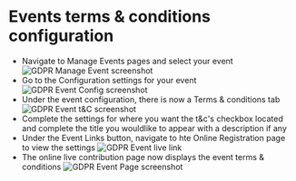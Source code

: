 # Events terms & conditions configuration

- Navigate to Manage Events pages and select your event
![GDPR Manage Event screenshot](images/manageevents.png)
- Go to the Configuration settings for your event
![GDPR Event Config screenshot](images/configevents.png)
- Under the event configuration, there is now a Terms & conditions tab
![GDPR Event t&C screenshot](images/eventt&c.png)
- Complete the settings for where you want the t&c's checkbox located and complete the title you wouldlike to appear with a description if any
- Under the Event Links button, navigate to hte Online Registration page to view the settings
![GDPR Event live link](images/eventlivelink.png)
- The online live contribution page now displays the event terms & conditions
![GDPR Event Page screenshot](images/eventslivepage.png)

